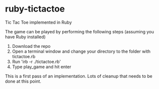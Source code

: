 # ruby-tictactoe
Tic Tac Toe implemented in Ruby

The game can be played by performing the following steps (assuming you have Ruby installed)
1) Download the repo
2) Open a terminal window and change your directory to the folder with tictactoe.rb
3) Run 'irb -r ./tictactoe.rb'
4) Type play_game and hit enter

This is a first pass of an implementation. Lots of cleanup that needs to be done at this point. 